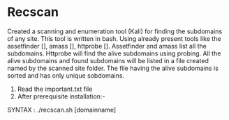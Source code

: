 # Recscan
Created a scanning and enumeration tool (Kali) for finding the subdomains of any site.
This tool is written in bash.
Using already present tools like the assetfinder [], amass [], httprobe [].
Assetfinder and amass list all the subdomains.
Httprobe will find the alive subdomains using probing.
All the alive subdomains and found subdomains will be listed in a file created named by the scanned site folder.
The file having the alive subdomains is sorted and has only unique sobdomains.

1) Read the important.txt file
2) After prerequisite installation:-

SYNTAX : ./recscan.sh [domainname]
